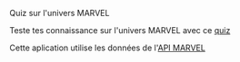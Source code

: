 Quiz sur l'univers MARVEL

Teste tes connaissance sur l'univers MARVEL avec ce [quiz](https://marvel-quiz-f8db9.firebaseapp.com/)

Cette aplication utilise les données de l'[API MARVEL](https://developer.marvel.com/documentation/generalinfo)
